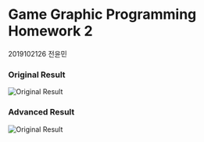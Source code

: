 # Game Graphic Programming Homework 2

2019102126 전윤민

### Original Result

![Original Result](img/original.png)

### Advanced Result

![Original Result](img/advanced.png)